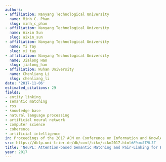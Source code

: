 ```yaml
---
authors:
- affiliation: Nanyang Technological University
  name: Minh C. Phan
  slug: minh_c_phan
- affiliation: Nanyang Technological University
  name: Aixin Sun
  slug: aixin_sun
- affiliation: Nanyang Technological University
  name: Yi Tay
  slug: yi_tay
- affiliation: Nanyang Technological University
  name: Jialong Han
  slug: jialong_han
- affiliation: Wuhan University
  name: Chenliang Li
  slug: chenliang_li
date: '2017-11-06'
estimated_citations: 29
fields:
- entity linking
- semantic matching
- rss
- knowledge base
- natural language processing
- artificial neural network
- computer science
- coherence
- artificial intelligence
in: Proceedings of the 2017 ACM on Conference on Information and Knowledge Management
src: https://dblp.uni-trier.de/db/conf/cikm/cikm2017.html#PhanSTHL17
title: 'NeuPL: Attention-based Semantic Matching and Pair-Linking for Entity Disambiguation'
year: 2017
---
```


